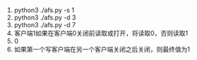 1. python3 ./afs.py -s 1
2. python3 ./afs.py -d 3
3. python3 ./afs.py -d 7
4. 客户端1如果在客户端0关闭前读取或打开，将读取0，否则读取1
5. 0
6. 如果第一个写客户端在另一个客户端关闭之后关闭，则最终值为1
